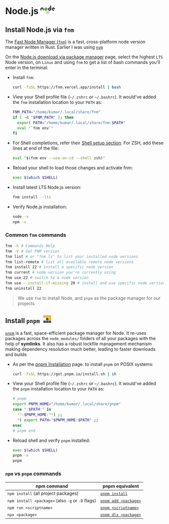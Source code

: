 # Node.js <img alt="Node.js" src="/assets/nodejs.svg" height="28">

## Install Node.js via `fnm`

The [Fast Node Manager (`fnm`)](https://github.com/Schniz/fnm) is a fast, cross-platform node version manager written in Rust. Earlier I was using [`nvm`](https://github.com/nvm-sh/nvm)

On the [Node.js download via package manager](https://nodejs.org/en/download/package-manager) page, select the highest `LTS` Node version, on `Linux` and using `fnm` to get a list of bash commands you'll enter in the terminal:

- Install `fnm`:

  ```sh
  curl -fsSL https://fnm.vercel.app/install | bash
  ```

- View your Shell profile file (`~/.zshrc` or `~/.bashrc`). It would've added the `fnm` installation location to your `PATH` as:

  ```sh
  FNM_PATH="/home/kumar/.local/share/fnm"
  if [ -d "$FNM_PATH" ]; then
    export PATH="/home/kumar/.local/share/fnm:$PATH"
    eval "`fnm env`"
  fi
  ```

- For Shell completions, refer their [Shell setup section](https://github.com/Schniz/fnm?tab=readme-ov-file#shell-setup). For ZSH, add these lines at end of the file:

  ```sh
  eval "$(fnm env --use-on-cd --shell zsh)"
  ```

- Reload your shell to load those changes and activate fnm:

  ```sh
  exec $(which $SHELL)
  ```

- Install latest LTS Node.js version:

  ```sh
  fnm install --lts
  ```

- Verify Node.js installation:

  ```sh
  node -v
  npm -v
  ```

### Common `fnm` commands

```sh
fnm -h # Commands Help
fnm -V # Get FNM version
fnm list # or "fnm ls" to list your installed node versions
fnm list-remote # list all available remote node versions
fnm install 22 # install a specific node version
fnm current # node version you're currently using
fnm use 22 # switch to a node version
fnm use --install-if-missing 20 # install and use specific node version
fnm uninstall 22
```

> We use `fnm` to install Node, and `pnpm` as the package manager for our projects

## Install `pnpm`&ensp;<img alt="Pnpm" src="/assets/pnpm.svg" height="25">

[`pnpm`](https://pnpm.io/) is a fast, space-efficient package manager for Node. It re-uses packages across the `node_modules/` folders of all your packages with the help of **symlinks**. It also has a robust lockfile management mechanism making dependency resolution much better, leading to faster downloads and builds

- As per the [pnpm Installation](https://pnpm.io/installation) page. to install `pnpm` on POSIX systems:

  ```sh
  curl -fsSL https://get.pnpm.io/install.sh | sh -
  ```

- View your Shell profile file (`~/.zshrc` or `~/.bashrc`). It would've added the `pnpm` installation location to your `PATH` as:

  ```sh
  # pnpm
  export PNPM_HOME="/home/kumar/.local/share/pnpm"
  case ":$PATH:" in
    *":$PNPM_HOME:"*) ;;
    *) export PATH="$PNPM_HOME:$PATH" ;;
  esac
  # pnpm end
  ```

- Reload shell and verify `pnpm` installed:

  ```sh
  exec $(which $SHELL)
  pnpm -v
  pnpm
  ```

### `npm` vs `pnpm` commands

| npm command                                       | pnpm equivalent                                 |
| ------------------------------------------------- | ----------------------------------------------- |
| `npm install` (all project packages)              | [`pnpm install`](https://pnpm.io/cli/install)   |
| `npm install <package>` (also `-g` or `-D` flags) | [`pnpm add <package>`](https://pnpm.io/cli/add) |
| `npm run <scriptname>`                            | [`pnpm <scriptname>`](https://pnpm.io/cli/run)  |
| `npx <package>`                                   | [`pnpm dlx <package>`](https://pnpm.io/cli/dlx) |
